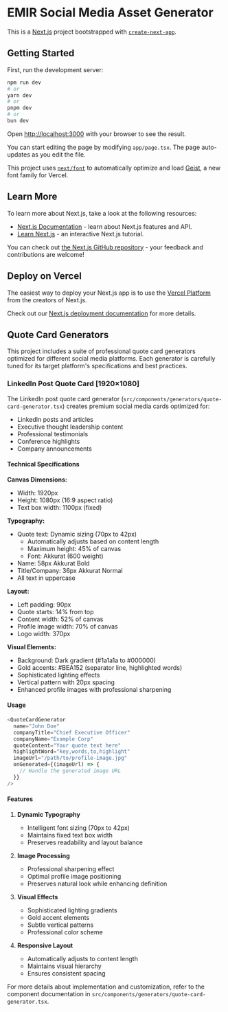 # EMIR Social Media Asset Generator

This is a [Next.js](https://nextjs.org) project bootstrapped with [`create-next-app`](https://nextjs.org/docs/app/api-reference/cli/create-next-app).

## Getting Started

First, run the development server:

```bash
npm run dev
# or
yarn dev
# or
pnpm dev
# or
bun dev
```

Open [http://localhost:3000](http://localhost:3000) with your browser to see the result.

You can start editing the page by modifying `app/page.tsx`. The page auto-updates as you edit the file.

This project uses [`next/font`](https://nextjs.org/docs/app/building-your-application/optimizing/fonts) to automatically optimize and load [Geist](https://vercel.com/font), a new font family for Vercel.

## Learn More

To learn more about Next.js, take a look at the following resources:

- [Next.js Documentation](https://nextjs.org/docs) - learn about Next.js features and API.
- [Learn Next.js](https://nextjs.org/learn) - an interactive Next.js tutorial.

You can check out [the Next.js GitHub repository](https://github.com/vercel/next.js) - your feedback and contributions are welcome!

## Deploy on Vercel

The easiest way to deploy your Next.js app is to use the [Vercel Platform](https://vercel.com/new?utm_medium=default-template&filter=next.js&utm_source=create-next-app&utm_campaign=create-next-app-readme) from the creators of Next.js.

Check out our [Next.js deployment documentation](https://nextjs.org/docs/app/building-your-application/deploying) for more details.

## Quote Card Generators

This project includes a suite of professional quote card generators optimized for different social media platforms. Each generator is carefully tuned for its target platform's specifications and best practices.

### LinkedIn Post Quote Card [1920×1080]

The LinkedIn post quote card generator (`src/components/generators/quote-card-generator.tsx`) creates premium social media cards optimized for:
- LinkedIn posts and articles
- Executive thought leadership content
- Professional testimonials
- Conference highlights
- Company announcements

#### Technical Specifications

**Canvas Dimensions:**
- Width: 1920px
- Height: 1080px (16:9 aspect ratio)
- Text box width: 1100px (fixed)

**Typography:**
- Quote text: Dynamic sizing (70px to 42px)
  - Automatically adjusts based on content length
  - Maximum height: 45% of canvas
  - Font: Akkurat (600 weight)
- Name: 58px Akkurat Bold
- Title/Company: 36px Akkurat Normal
- All text in uppercase

**Layout:**
- Left padding: 90px
- Quote starts: 14% from top
- Content width: 52% of canvas
- Profile image width: 70% of canvas
- Logo width: 370px

**Visual Elements:**
- Background: Dark gradient (#1a1a1a to #000000)
- Gold accents: #BEA152 (separator line, highlighted words)
- Sophisticated lighting effects
- Vertical pattern with 20px spacing
- Enhanced profile images with professional sharpening

#### Usage

```typescript
<QuoteCardGenerator
  name="John Doe"
  companyTitle="Chief Executive Officer"
  companyName="Example Corp"
  quoteContent="Your quote text here"
  highlightWord="key,words,to,highlight"
  imageUrl="/path/to/profile-image.jpg"
  onGenerated={(imageUrl) => {
    // Handle the generated image URL
  }}
/>
```

#### Features

1. **Dynamic Typography**
   - Intelligent font sizing (70px to 42px)
   - Maintains fixed text box width
   - Preserves readability and layout balance

2. **Image Processing**
   - Professional sharpening effect
   - Optimal profile image positioning
   - Preserves natural look while enhancing definition

3. **Visual Effects**
   - Sophisticated lighting gradients
   - Gold accent elements
   - Subtle vertical patterns
   - Professional color scheme

4. **Responsive Layout**
   - Automatically adjusts to content length
   - Maintains visual hierarchy
   - Ensures consistent spacing

For more details about implementation and customization, refer to the component documentation in `src/components/generators/quote-card-generator.tsx`.
